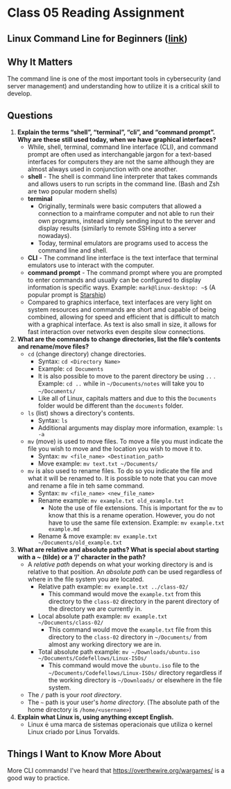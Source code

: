 # Class 05 Reading Assignment
## Linux Command Line for Beginners ([link](https://ubuntu.com/tutorials/command-line-for-beginners#1-overview))
## Why It Matters
The command line is one of the most important tools in cybersecurity (and server management) and understanding how to utilize it is a critical skill to develop.

## Questions
1. **Explain the terms “shell”, “terminal”, “cli”, and “command prompt”. Why are these still used today, when we have graphical interfaces?**
   - While, shell, terminal, command line interface (CLI), and command prompt are often used as interchangable jargon for a text-based interfaces for computers they are not the same although they are almost always used in conjunction with one another.
   - **shell** - The shell is command line interpreter that takes commands and allows users to run scripts in the command line. (Bash and Zsh are two popular modern shells)
   - **terminal** 
      - Originally, terminals were basic computers that allowed a connection to a mainframe computer and not able to run their own programs, instead simply sending input to the server and display results (similarly to remote SSHing into a server nowadays). 
      - Today, terminal emulators are programs used to access the command line and shell. 
   - **CLI** - The command line interface is the text interface that terminal emulators use to interact with the computer.
   - **command prompt** - The command prompt where you are prompted to enter commands and usually can be configured to display information is specific ways. Example: `mark@linux-desktop: ~$` (A popular prompt is [Starship](https://starship.rs/)) 
   - Compared to graphics interface, text interfaces are very light on system resources and commands are short amd capable of being combined, allowing for speed and efficient that is difficult to match with a graphical interface. As text is also small in size, it allows for fast interaction over networks even despite slow connections.
2. **What are the commands to change directories, list the file’s contents and rename/move files?**
   - `cd` (change directory) change directories.
     - Syntax: `cd <Directory Name>` 
     - Example: `cd Documents`
     - It is also possible to move to the parent directory be using `..` . Example: `cd ..` while in `~/Documents/notes` will take you to `~/Documents/`
     - Like all of Linux, capitals matters and due to this the `Documents` folder would be different than the `documents` folder. 
   - `ls` (list) shows a directory's contents.
     - Syntax: `ls` 
     - Additional arguments may display more information, example: `ls -a`
   - `mv` (move) is used to move files. To move a file you must indicate the file you wish to move and the location you wish to move it to.
       -  Syntax: `mv <file_name> <Destination_path>`
       -  Move example: `mv text.txt ~/Documents/`
    - `mv` is also used to rename files. To do so you indicate the file and what it will be renamed to. It is possible to note that you can move and rename a file in teh same command.
       -  Syntax: `mv <file_name> <new_file_name>`
       -  Rename example: `mv example.txt old_example.txt` 
          - Note the use of file extensions. This is important for the `mv` to know that this is a rename operation. However, you do not have to use the same file extension. Example: `mv example.txt example.md`
       - Rename & move example: `mv example.txt ~/Documents/old_example.txt`
3. **What are relative and absolute paths? What is special about starting with a ~ (tilde) or a ‘/’ character in the path?**
   - A *relative path* depends on what your working directory is and is relative to that position. An *absolute path* can be used regardless of where in the file system you are located.
        - Relative path example: `mv example.txt ../class-02/` 
           - This command would move the `example.txt` from this directory to the `class-02` directory in the parent directory of the directory we are currently in.
        - Local absolute path example: `mv example.txt ~/Documents/class-02/` 
           - This command would move the `example.txt` file from this directory to the `class-02` directory in `~/Documents/` from almost any working directory we are in. 
        - Total absolute path example: `mv ~/Downloads/ubuntu.iso ~/Documents/Codefellows/Linux-ISOs/` 
           - This command would move the `ubuntu.iso` file to the `~/Documents/Codefellows/Linux-ISOs/` directory regardless if the working directory is `~/Downloads/` or elsewhere in the file system.
    - The `/` path is your *root directory*.
    - The `~` path is your user's *home directory*. (The absolute path of the home directory is `/home/<username>`)
4. **Explain what Linux is, using anything except English.**
   - Linux é uma marca de sistemas operacionais que utiliza o kernel Linux criado por Linus Torvalds.


## Things I Want to Know More About
More CLI commands! I've heard that https://overthewire.org/wargames/ is a good way to practice.
